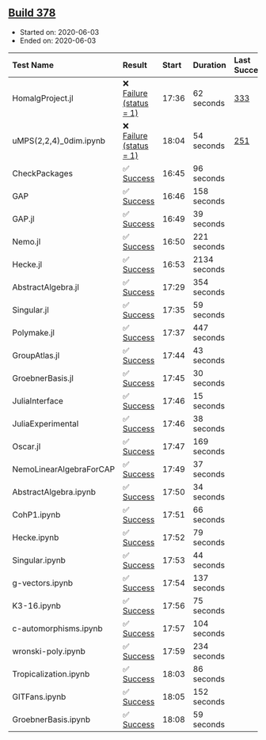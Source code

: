 ## [Build 378](https://oscarci.mathematik.uni-kl.de/job/oscar-julia-1.4/378/)

* Started on: 2020-06-03
* Ended on: 2020-06-03

| Test Name    | Result | Start | Duration | Last Success | First Failure |
|:-------------|:-------|:------|:---------|:-------------|:--------------|
| HomalgProject.jl | ❌ [Failure (status = 1)](https://oscarci.mathematik.uni-kl.de/job/oscar-julia-1.4/378/artifact/logs/build-378/HomalgProject.jl.log) | 17:36 | 62 seconds | [333](https://oscarci.mathematik.uni-kl.de/job/oscar-julia-1.4/333/) | [334](https://oscarci.mathematik.uni-kl.de/job/oscar-julia-1.4/334/) |
| uMPS(2,2,4)_0dim.ipynb | ❌ [Failure (status = 1)](https://oscarci.mathematik.uni-kl.de/job/oscar-julia-1.4/378/artifact/logs/build-378/uMPS-2-2-4-_0dim.ipynb.log) | 18:04 | 54 seconds | [251](https://oscarci.mathematik.uni-kl.de/job/oscar-julia-1.4/251/) | [252](https://oscarci.mathematik.uni-kl.de/job/oscar-julia-1.4/252/) |
| CheckPackages | ✅ [Success](https://oscarci.mathematik.uni-kl.de/job/oscar-julia-1.4/378/artifact/logs/build-378/CheckPackages.log) | 16:45 | 96 seconds |  |  |
| GAP | ✅ [Success](https://oscarci.mathematik.uni-kl.de/job/oscar-julia-1.4/378/artifact/logs/build-378/GAP.log) | 16:46 | 158 seconds |  |  |
| GAP.jl | ✅ [Success](https://oscarci.mathematik.uni-kl.de/job/oscar-julia-1.4/378/artifact/logs/build-378/GAP.jl.log) | 16:49 | 39 seconds |  |  |
| Nemo.jl | ✅ [Success](https://oscarci.mathematik.uni-kl.de/job/oscar-julia-1.4/378/artifact/logs/build-378/Nemo.jl.log) | 16:50 | 221 seconds |  |  |
| Hecke.jl | ✅ [Success](https://oscarci.mathematik.uni-kl.de/job/oscar-julia-1.4/378/artifact/logs/build-378/Hecke.jl.log) | 16:53 | 2134 seconds |  |  |
| AbstractAlgebra.jl | ✅ [Success](https://oscarci.mathematik.uni-kl.de/job/oscar-julia-1.4/378/artifact/logs/build-378/AbstractAlgebra.jl.log) | 17:29 | 354 seconds |  |  |
| Singular.jl | ✅ [Success](https://oscarci.mathematik.uni-kl.de/job/oscar-julia-1.4/378/artifact/logs/build-378/Singular.jl.log) | 17:35 | 59 seconds |  |  |
| Polymake.jl | ✅ [Success](https://oscarci.mathematik.uni-kl.de/job/oscar-julia-1.4/378/artifact/logs/build-378/Polymake.jl.log) | 17:37 | 447 seconds |  |  |
| GroupAtlas.jl | ✅ [Success](https://oscarci.mathematik.uni-kl.de/job/oscar-julia-1.4/378/artifact/logs/build-378/GroupAtlas.jl.log) | 17:44 | 43 seconds |  |  |
| GroebnerBasis.jl | ✅ [Success](https://oscarci.mathematik.uni-kl.de/job/oscar-julia-1.4/378/artifact/logs/build-378/GroebnerBasis.jl.log) | 17:45 | 30 seconds |  |  |
| JuliaInterface | ✅ [Success](https://oscarci.mathematik.uni-kl.de/job/oscar-julia-1.4/378/artifact/logs/build-378/JuliaInterface.log) | 17:46 | 15 seconds |  |  |
| JuliaExperimental | ✅ [Success](https://oscarci.mathematik.uni-kl.de/job/oscar-julia-1.4/378/artifact/logs/build-378/JuliaExperimental.log) | 17:46 | 38 seconds |  |  |
| Oscar.jl | ✅ [Success](https://oscarci.mathematik.uni-kl.de/job/oscar-julia-1.4/378/artifact/logs/build-378/Oscar.jl.log) | 17:47 | 169 seconds |  |  |
| NemoLinearAlgebraForCAP | ✅ [Success](https://oscarci.mathematik.uni-kl.de/job/oscar-julia-1.4/378/artifact/logs/build-378/NemoLinearAlgebraForCAP.log) | 17:49 | 37 seconds |  |  |
| AbstractAlgebra.ipynb | ✅ [Success](https://oscarci.mathematik.uni-kl.de/job/oscar-julia-1.4/378/artifact/logs/build-378/AbstractAlgebra.ipynb.log) | 17:50 | 34 seconds |  |  |
| CohP1.ipynb | ✅ [Success](https://oscarci.mathematik.uni-kl.de/job/oscar-julia-1.4/378/artifact/logs/build-378/CohP1.ipynb.log) | 17:51 | 66 seconds |  |  |
| Hecke.ipynb | ✅ [Success](https://oscarci.mathematik.uni-kl.de/job/oscar-julia-1.4/378/artifact/logs/build-378/Hecke.ipynb.log) | 17:52 | 79 seconds |  |  |
| Singular.ipynb | ✅ [Success](https://oscarci.mathematik.uni-kl.de/job/oscar-julia-1.4/378/artifact/logs/build-378/Singular.ipynb.log) | 17:53 | 44 seconds |  |  |
| g-vectors.ipynb | ✅ [Success](https://oscarci.mathematik.uni-kl.de/job/oscar-julia-1.4/378/artifact/logs/build-378/g-vectors.ipynb.log) | 17:54 | 137 seconds |  |  |
| K3-16.ipynb | ✅ [Success](https://oscarci.mathematik.uni-kl.de/job/oscar-julia-1.4/378/artifact/logs/build-378/K3-16.ipynb.log) | 17:56 | 75 seconds |  |  |
| c-automorphisms.ipynb | ✅ [Success](https://oscarci.mathematik.uni-kl.de/job/oscar-julia-1.4/378/artifact/logs/build-378/c-automorphisms.ipynb.log) | 17:57 | 104 seconds |  |  |
| wronski-poly.ipynb | ✅ [Success](https://oscarci.mathematik.uni-kl.de/job/oscar-julia-1.4/378/artifact/logs/build-378/wronski-poly.ipynb.log) | 17:59 | 234 seconds |  |  |
| Tropicalization.ipynb | ✅ [Success](https://oscarci.mathematik.uni-kl.de/job/oscar-julia-1.4/378/artifact/logs/build-378/Tropicalization.ipynb.log) | 18:03 | 86 seconds |  |  |
| GITFans.ipynb | ✅ [Success](https://oscarci.mathematik.uni-kl.de/job/oscar-julia-1.4/378/artifact/logs/build-378/GITFans.ipynb.log) | 18:05 | 152 seconds |  |  |
| GroebnerBasis.ipynb | ✅ [Success](https://oscarci.mathematik.uni-kl.de/job/oscar-julia-1.4/378/artifact/logs/build-378/GroebnerBasis.ipynb.log) | 18:08 | 59 seconds |  |  |
